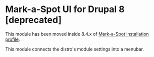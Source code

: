 # Mark-a-Spot UI for Drupal 8 [deprecated]
This module has been moved inside 8.4.x of [Mark-a-Spot installation profile](github.com/markaspot/markaspot).

This module connects the distro's module settings into a menubar. 
